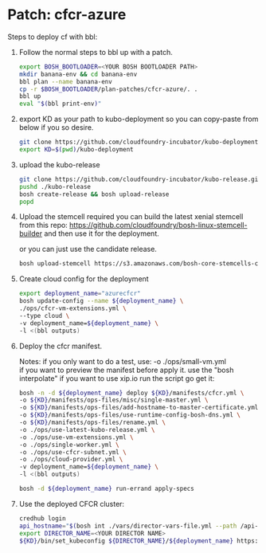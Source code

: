 # Patch: cfcr-azure

Steps to deploy cf with bbl:

1. Follow the normal steps to bbl up with a patch.

    ```bash
    export BOSH_BOOTLOADER=<YOUR BOSH BOOTLOADER PATH>
    mkdir banana-env && cd banana-env
    bbl plan --name banana-env
    cp -r $BOSH_BOOTLOADER/plan-patches/cfcr-azure/. .
    bbl up
    eval "$(bbl print-env)"
    ```

2. export KD as your path to kubo-deployment so you can copy-paste from below if you so desire.

    ```bash
    git clone https://github.com/cloudfoundry-incubator/kubo-deployment.git
    export KD=$(pwd)/kubo-deployment
    ```

3. upload the kubo-release

    ```bash
    git clone https://github.com/cloudfoundry-incubator/kubo-release.git
    pushd ./kubo-release
    bosh create-release && bosh upload-release
    popd
    ```

4. Upload the stemcell required
    you can build the latest xenial stemcell from this repo:
    https://github.com/cloudfoundry/bosh-linux-stemcell-builder
    and then use it for the deployment.

    or you can just use the candidate release.
    ```bash
    bosh upload-stemcell https://s3.amazonaws.com/bosh-core-stemcells-candidate/azure/bosh-stemcell-156-azure-hyperv-ubuntu-xenial-go_agent.tgz
    ```

5. Create cloud config for the deployment

    ```bash
    export deployment_name="azurecfcr"
    bosh update-config --name ${deployment_name} \
    ./ops/cfcr-vm-extensions.yml \
    --type cloud \
    -v deployment_name=${deployment_name} \
    -l <(bbl outputs)
    ```

6. Deploy the cfcr manifest.

   Notes: if you only want to do a test, use:
            -o ./ops/small-vm.yml \
          if you want to preview the manifest before apply it. use the "bosh interpolate"
          if you want to use xip.io run the script go get it:

    ```bash
    bosh -n -d ${deployment_name} deploy ${KD}/manifests/cfcr.yml \
    -o ${KD}/manifests/ops-files/misc/single-master.yml \
    -o ${KD}/manifests/ops-files/add-hostname-to-master-certificate.yml \
    -o ${KD}/manifests/ops-files/use-runtime-config-bosh-dns.yml \
    -o ${KD}/manifests/ops-files/rename.yml \
    -o ./ops/use-latest-kubo-release.yml \
    -o ./ops/use-vm-extensions.yml \
    -o ./ops/single-worker.yml \
    -o ./ops/use-cfcr-subnet.yml \
    -o ./ops/cloud-provider.yml \
    -v deployment_name=${deployment_name} \
    -l <(bbl outputs)

    bosh -d ${deployment_name} run-errand apply-specs
    ```

7. Use the deployed CFCR cluster:
    ```bash
    credhub login
    api_hostname="$(bosh int ./vars/director-vars-file.yml --path /api-hostname)"
    export DIRECTOR_NAME=<YOUR DIRECTOR NAME>
    ${KD}/bin/set_kubeconfig ${DIRECTOR_NAME}/${deployment_name} https://${api_hostname}:8443
    ```
